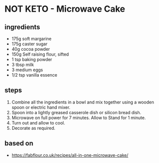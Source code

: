 # NOT KETO - Microwave Cake

## ingredients

- 175g soft margarine
- 175g caster sugar
- 40g cocoa powder
- 150g Self raising flour, sifted
- 1 tsp baking powder
- 3 tbsp milk
- 3 medium eggs
- 1/2 tsp vanilla essence

## steps

1. Combine all the ingredients in a bowl and mix together using a wooden spoon or electric hand mixer.
2. Spoon into a lightly greased casserole dish or silicon bread dish.
3. Microwave on full power for 7 minutes. Allow to Stand for 1 minute.
4. Turn out and allow to cool.
5. Decorate as required.

## based on

- https://fabflour.co.uk/recipes/all-in-one-microwave-cake/
